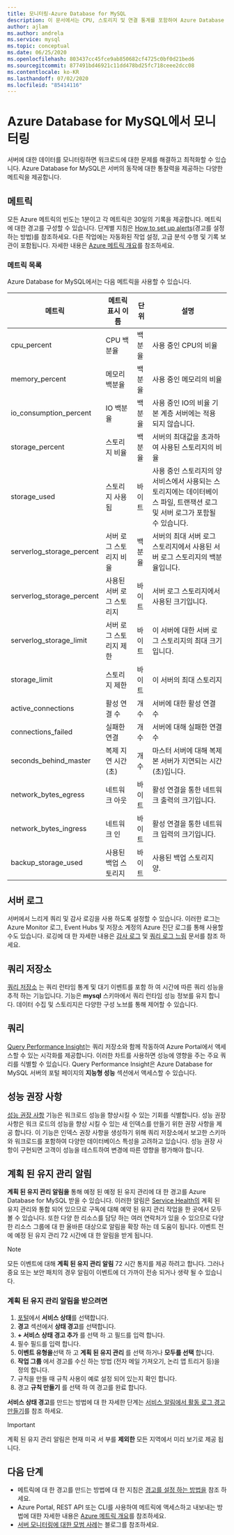 ```yaml
---
title: 모니터링-Azure Database for MySQL
description: 이 문서에서는 CPU, 스토리지 및 연결 통계를 포함하여 Azure Database for MySQL을 모니터링하고 경고하는 메트릭을 설명합니다.
author: ajlam
ms.author: andrela
ms.service: mysql
ms.topic: conceptual
ms.date: 06/25/2020
ms.openlocfilehash: 803437cc45fce9ab850682cf4725c0bf0d21bed6
ms.sourcegitcommit: 877491bd46921c11dd478bd25fc718ceee2dcc08
ms.contentlocale: ko-KR
ms.lasthandoff: 07/02/2020
ms.locfileid: "85414116"
---
```

# <a name="monitoring-in-azure-database-for-mysql"></a>Azure Database for MySQL에서 모니터링
서버에 대한 데이터를 모니터링하면 워크로드에 대한 문제를 해결하고 최적화할 수 있습니다. Azure Database for MySQL은 서버의 동작에 대한 통찰력을 제공하는 다양한 메트릭을 제공합니다.

## <a name="metrics"></a>메트릭
모든 Azure 메트릭의 빈도는 1분이고 각 메트릭은 30일의 기록을 제공합니다. 메트릭에 대한 경고를 구성할 수 있습니다. 단계별 지침은 [How to set up alerts](howto-alert-on-metric.md)(경고를 설정하는 방법)를 참조하세요. 다른 작업에는 자동화된 작업 설정, 고급 분석 수행 및 기록 보관이 포함됩니다. 자세한 내용은 [Azure 메트릭 개요](../monitoring-and-diagnostics/monitoring-overview-metrics.md)를 참조하세요.

### <a name="list-of-metrics"></a>메트릭 목록
Azure Database for MySQL에서는 다음 메트릭을 사용할 수 있습니다.

|메트릭|메트릭 표시 이름|단위|설명|
|---|---|---|---|
|cpu_percent|CPU 백분율|백분율|사용 중인 CPU의 비율|
|memory_percent|메모리 백분율|백분율|사용 중인 메모리의 비율|
|io_consumption_percent|IO 백분율|백분율|사용 중인 IO의 비율 기본 계층 서버에는 적용 되지 않습니다.|
|storage_percent|스토리지 비율|백분율|서버의 최대값을 초과하여 사용된 스토리지의 비율|
|storage_used|스토리지 사용됨|바이트|사용 중인 스토리지의 양 서비스에서 사용되는 스토리지에는 데이터베이스 파일, 트랜잭션 로그 및 서버 로그가 포함될 수 있습니다.|
|serverlog_storage_percent|서버 로그 스토리지 비율|백분율|서버의 최대 서버 로그 스토리지에서 사용된 서버 로그 스토리지의 백분율입니다.|
|serverlog_storage_percent|사용된 서버 로그 스토리지|바이트|서버 로그 스토리지에서 사용된 크기입니다.|
|serverlog_storage_limit|서버 로그 스토리지 제한|바이트|이 서버에 대한 서버 로그 스토리지의 최대 크기입니다.|
|storage_limit|스토리지 제한|바이트|이 서버의 최대 스토리지|
|active_connections|활성 연결 수|개수|서버에 대한 활성 연결 수|
|connections_failed|실패한 연결|개수|서버에 대해 실패한 연결 수|
|seconds_behind_master|복제 지연 시간(초)|개수|마스터 서버에 대해 복제본 서버가 지연되는 시간(초)입니다.|
|network_bytes_egress|네트워크 아웃|바이트|활성 연결을 통한 네트워크 출력의 크기입니다.|
|network_bytes_ingress|네트워크 인|바이트|활성 연결을 통한 네트워크 입력의 크기입니다.|
|backup_storage_used|사용된 백업 스토리지|바이트|사용된 백업 스토리지 양.|

## <a name="server-logs"></a>서버 로그
서버에서 느리게 쿼리 및 감사 로깅을 사용 하도록 설정할 수 있습니다. 이러한 로그는 Azure Monitor 로그, Event Hubs 및 저장소 계정의 Azure 진단 로그를 통해 사용할 수도 있습니다. 로깅에 대 한 자세한 내용은 [감사 로그](concepts-audit-logs.md) 및 [쿼리 로그 느림](concepts-server-logs.md) 문서를 참조 하세요.

## <a name="query-store"></a>쿼리 저장소
[쿼리 저장소](concepts-query-store.md) 는 쿼리 런타임 통계 및 대기 이벤트를 포함 하 여 시간에 따른 쿼리 성능을 추적 하는 기능입니다. 기능은 **mysql** 스키마에서 쿼리 런타임 성능 정보를 유지 합니다. 데이터 수집 및 스토리지은 다양한 구성 노브를 통해 제어할 수 있습니다.

## <a name="query-performance-insight"></a>쿼리
[Query Performance Insight](concepts-query-performance-insight.md)는 쿼리 저장소와 함께 작동하여 Azure Portal에서 액세스할 수 있는 시각화를 제공합니다. 이러한 차트를 사용하면 성능에 영향을 주는 주요 쿼리를 식별할 수 있습니다. Query Performance Insight은 Azure Database for MySQL 서버의 포털 페이지의 **지능형 성능** 섹션에서 액세스할 수 있습니다.

## <a name="performance-recommendations"></a>성능 권장 사항
[성능 권장 사항](concepts-performance-recommendations.md) 기능은 워크로드 성능을 향상시킬 수 있는 기회를 식별합니다. 성능 권장 사항은 워크 로드의 성능을 향상 시킬 수 있는 새 인덱스를 만들기 위한 권장 사항을 제공 합니다. 이 기능은 인덱스 권장 사항을 생성하기 위해 쿼리 저장소에서 보고한 스키마와 워크로드를 포함하여 다양한 데이터베이스 특성을 고려하고 있습니다. 성능 권장 사항이 구현되면 고객이 성능을 테스트하여 변경에 따른 영향을 평가해야 합니다.

## <a name="planned-maintenance-notification"></a>계획 된 유지 관리 알림

**계획 된 유지 관리 알림을** 통해 예정 된 예정 된 유지 관리에 대 한 경고를 Azure Database for MySQL 받을 수 있습니다. 이러한 알림은 [Service Health의](../service-health/overview.md) 계획 된 유지 관리와 통합 되어 있으므로 구독에 대해 예약 된 유지 관리 작업을 한 곳에서 모두 볼 수 있습니다. 또한 다양 한 리소스를 담당 하는 여러 연락처가 있을 수 있으므로 다양 한 리소스 그룹에 대 한 올바른 대상으로 알림을 확장 하는 데 도움이 됩니다. 이벤트 전에 예정 된 유지 관리 72 시간에 대 한 알림을 받게 됩니다.

> [!Note]
> 모든 이벤트에 대해 **계획 된 유지 관리 알림** 72 시간 통지를 제공 하려고 합니다. 그러나 중요 또는 보안 패치의 경우 알림이 이벤트에 더 가까이 전송 되거나 생략 될 수 있습니다.

### <a name="to-receive-planned-maintenance-notification"></a>계획 된 유지 관리 알림을 받으려면

1. [포털](https://portal.azure.com)에서 **서비스 상태**를 선택합니다.
2. **경고** 섹션에서 **상태 경고**를 선택합니다.
3. **+ 서비스 상태 경고 추가** 를 선택 하 고 필드를 입력 합니다.
4. 필수 필드를 입력 합니다. 
5. **이벤트 유형을**선택 하 고 **계획 된 유지 관리** 를 선택 하거나 **모두를 선택** 합니다.
6. **작업 그룹** 에서 경고를 수신 하는 방법 (전자 메일 가져오기, 논리 앱 트리거 등)을 정의 합니다.  
7. 규칙을 만들 때 규칙 사용이 예로 설정 되어 있는지 확인 합니다.
8. 경고 **규칙 만들기** 를 선택 하 여 경고를 완료 합니다.

**서비스 상태 경고**를 만드는 방법에 대 한 자세한 단계는 [서비스 알림에서 활동 로그 경고 만들기](../service-health/alerts-activity-log-service-notifications.md)를 참조 하세요.

> [!IMPORTANT]
> 계획 된 유지 관리 알림은 현재 미국 서 부를 **제외한** 모든 지역에서 미리 보기로 제공 됩니다.

## <a name="next-steps"></a>다음 단계
- 메트릭에 대 한 경고를 만드는 방법에 대 한 지침은 [경고를 설정 하는 방법을](howto-alert-on-metric.md) 참조 하세요.
- Azure Portal, REST API 또는 CLI를 사용하여 메트릭에 액세스하고 내보내는 방법에 대한 자세한 내용은 [Azure 메트릭 개요](../monitoring-and-diagnostics/monitoring-overview-metrics.md)를 참조하세요.
- [서버 모니터링에 대한 모범 사례](https://azure.microsoft.com/blog/best-practices-for-alerting-on-metrics-with-azure-database-for-mysql-monitoring/)는 블로그를 참조하세요.
